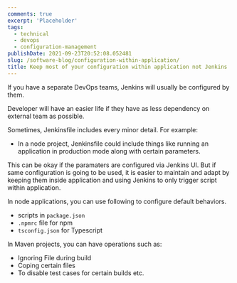 ```yaml
---
comments: true
excerpt: 'Placeholder'
tags:
  - technical
  - devops
  - configuration-management
publishDate: 2021-09-23T20:52:08.052481
slug: /software-blog/configuration-within-application/
title: Keep most of your configuration within application not Jenkins
---
```


If you have a separate DevOps teams, Jenkins will usually be configured by them.

Developer will have an easier life if they have as less dependency on external team as possible.

Sometimes, Jenkinsfile includes every minor detail. For example:

- In a node project, Jenkinsfile could include things like running an application in production mode along with certain parameters.

This can be okay if the paramaters are configured via Jenkins UI. But if same configuration is going to be used, it is easier to maintain and adapt by keeping them inside application and using Jenkins to only trigger script within application.

In node applications, you can use following to configure default behaviors.

- scripts in `package.json`
- `.npmrc` file for npm
- `tsconfig.json` for Typescript

In Maven projects, you can have operations such as:

- Ignoring File during build
- Coping certain files
- To disable test cases for certain builds etc.

